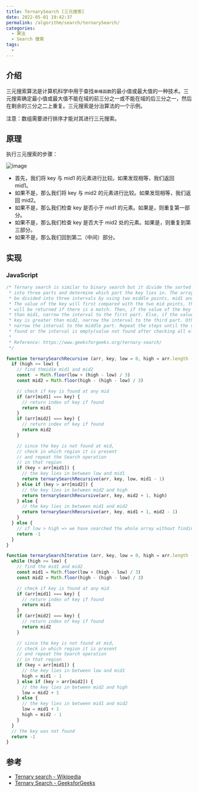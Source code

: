 ```yaml
---
title: TernarySearch [三元搜索]
date: 2022-05-01 19:42:37
permalink: /algorithm/search/ternarySearch/
categories:
  - 算法
  - Search 搜索
tags:
  - 
---
```


## 介绍

三元搜索算法是计算机科学中用于查找`单峰函数`的最小值或最大值的一种技术。三元搜索确定最小值或最大值不能在域的前三分之一或不能在域的后三分之一，然后在剩余的三分之二上重复。三元搜索是分治算法的一个示例。

注意：数组需要进行排序才能对其进行三元搜索。

## 原理

执行三元搜索的步骤： 

![image](https://cdn.jsdelivr.net/gh/jonsam-ng/image-hosting@master/20220530/image.77lq6ia9h2w0.webp)

- 首先，我们将 key 与 mid1 的元素进行比较。如果发现相等，我们返回 mid1。
- 如果不是，那么我们将 key 与 mid2 的元素进行比较。如果发现相等，我们返回 mid2。
- 如果不是，那么我们检查 key 是否小于 mid1 的元素。如果是，则重复第一部分。
- 如果不是，那么我们检查 key 是否大于 mid2 处的元素。如果是，则重复到第三部分。
- 如果不是，那么我们回到第二（中间）部分。

## 实现

### JavaScript

```js
/* Ternary search is similar to binary search but it divide the sorted array
 * into three parts and determine which part the key lies in. The array will
 * be divided into three intervals by using two middle points, mid1 and mid2.
 * The value of the key will first compared with the two mid points, the value
 * will be returned if there is a match. Then, if the value of the key is less
 * than mid1, narrow the interval to the first part. Else, if the value of the
 * key is greater than mid2, narrow the interval to the third part. Otherwise,
 * narrow the interval to the middle part. Repeat the steps until the value is
 * found or the interval is empty(value not found after checking all elements).
 *
 * Reference: https://www.geeksforgeeks.org/ternary-search/
 */

function ternarySearchRecursive (arr, key, low = 0, high = arr.length - 1) {
  if (high >= low) {
    // find thmid1e mid1 and mid2
    const  = Math.floor(low + (high - low) / 3)
    const mid2 = Math.floor(high - (high - low) / 3)

    // check if key is found at any mid
    if (arr[mid1] === key) {
      // return index of key if found
      return mid1
    }
    if (arr[mid2] === key) {
      // return index of key if found
      return mid2
    }

    // since the key is not found at mid,
    // check in which region it is present
    // and repeat the Search operation
    // in that region
    if (key < arr[mid1]) {
      // the key lies in between low and mid1
      return ternarySearchRecursive(arr, key, low, mid1 - 1)
    } else if (key > arr[mid2]) {
      // the key lies in between mid2 and high
      return ternarySearchRecursive(arr, key, mid2 + 1, high)
    } else {
      // the key lies in between mid1 and mid2
      return ternarySearchRecursive(arr, key, mid1 + 1, mid2 - 1)
    }
  } else {
    // if low > high => we have searched the whole array without finding the item
    return -1
  }
}

function ternarySearchIterative (arr, key, low = 0, high = arr.length - 1) {
  while (high >= low) {
    // find the mid1 and mid2
    const mid1 = Math.floor(low + (high - low) / 3)
    const mid2 = Math.floor(high - (high - low) / 3)

    // check if key is found at any mid
    if (arr[mid1] === key) {
      // return index of key if found
      return mid1
    }
    if (arr[mid2] === key) {
      // return index of key if found
      return mid2
    }

    // since the key is not found at mid,
    // check in which region it is present
    // and repeat the Search operation
    // in that region
    if (key < arr[mid1]) {
      // the key lies in between low and mid1
      high = mid1 - 1
    } else if (key > arr[mid2]) {
      // the key lies in between mid2 and high
      low = mid2 + 1
    } else {
      // the key lies in between mid1 and mid2
      low = mid1 + 1
      high = mid2 - 1
    }
  }
  // the key was not found
  return -1
}
```

## 参考

- [Ternary search - Wikipedia](https://en.wikipedia.org/wiki/Ternary_search)
- [Ternary Search - GeeksforGeeks](https://www.geeksforgeeks.org/ternary-search/)